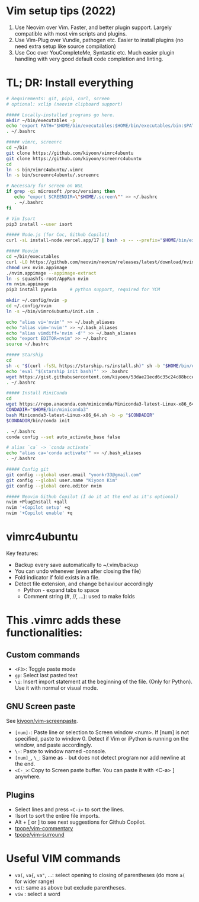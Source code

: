 # Vim setup tips (2022)
1. Use Neovim over Vim. Faster, and better plugin support. Largely compatible with most vim scripts and plugins.
2. Use Vim-Plug over Vundle, pathogen etc. Easier to install plugins (no need extra setup like source compilation)
3. Use Coc over YouCompleteMe, Syntastic etc. Much easier plugin handling with very good default code completion and linting.

# TL; DR: Install everything 
```bash
# Requirements: git, pip3, curl, screen
# optional: xclip (neovim clipboard support)

##### Locally-installed programs go here.
mkdir ~/bin/executables -p
echo 'export PATH="$HOME/bin/executables:$HOME/bin/executables/bin:$PATH"' >> ~/.bashrc
. ~/.bashrc

##### vimrc, screenrc
cd ~/bin
git clone https://github.com/kiyoon/vimrc4ubuntu
git clone https://github.com/kiyoon/screenrc4ubuntu
cd
ln -s bin/vimrc4ubuntu/.vimrc
ln -s bin/screenrc4ubuntu/.screenrc

# Necessary for screen on WSL
if grep -qi microsoft /proc/version; then
   echo "export SCREENDIR=\"$HOME/.screen\"" >> ~/.bashrc
   . ~/.bashrc
fi

# Vim Isort
pip3 install --user isort

##### Node.js (for Coc, Github Copilot)
curl -sL install-node.vercel.app/17 | bash -s -- --prefix="$HOME/bin/executables" -y

##### Neovim
cd ~/bin/executables
curl -LO https://github.com/neovim/neovim/releases/latest/download/nvim.appimage
chmod u+x nvim.appimage
./nvim.appimage --appimage-extract
ln -s squashfs-root/AppRun nvim
rm nvim.appimage
pip3 install pynvim		# python support, required for YCM

mkdir ~/.config/nvim -p
cd ~/.config/nvim
ln -s ~/bin/vimrc4ubuntu/init.vim .

echo "alias vi='nvim'" >> ~/.bash_aliases
echo "alias vim='nvim'" >> ~/.bash_aliases
echo "alias vimdiff='nvim -d'" >> ~/.bash_aliases
echo "export EDITOR=nvim" >> ~/.bashrc
source ~/.bashrc

##### Starship
cd
sh -c "$(curl -fsSL https://starship.rs/install.sh)" sh -b "$HOME/bin/executables" -y
echo 'eval "$(starship init bash)"' >> .bashrc
wget https://gist.githubusercontent.com/kiyoon/53dae21ecd6c35c24c88bcce88b89d27/raw/21e8e98917a08a9cb6d1ab85c0fb6fe39b4c28b5/starship.toml -P .config
. ~/.bashrc

##### Install MiniConda
cd
wget https://repo.anaconda.com/miniconda/Miniconda3-latest-Linux-x86_64.sh
CONDADIR="$HOME/bin/miniconda3"
bash Miniconda3-latest-Linux-x86_64.sh -b -p "$CONDADIR"
$CONDADIR/bin/conda init

. ~/.bashrc
conda config --set auto_activate_base false

# alias `ca` -> `conda activate`
echo "alias ca='conda activate'" >> ~/.bash_aliases
. ~/.bashrc

##### Config git
git config --global user.email "yoonkr33@gmail.com"
git config --global user.name "Kiyoon Kim"
git config --global core.editor nvim

##### Neovim Github Copilot (I do it at the end as it's optional)
nvim +PlugInstall +qall
nvim '+Copilot setup' +q
nvim '+Copilot enable' +q

```

# vimrc4ubuntu
Key features:

- Backup every save automatically to ~/.vim/backup
- You can undo whenever (even after closing the file)
- Fold indicator if fold exists in a file.
- Detect file extension, and change behaviour accordingly
  - Python - expand tabs to space
  - Comment string (#, //, ...): used to make folds

# This .vimrc adds these functionalities:

## Custom commands

- `<F3>`: Toggle paste mode
- `gp`: Select last pasted text
- `\i`: Insert import statement at the beginning of the file. (Only for Python). Use it with normal or visual mode.

## GNU Screen paste
See [kiyoon/vim-screenpaste](https://github.com/kiyoon/vim-screenpaste).  

- `[num]-`: Paste line or selection to Screen window \<num\>. If [num] is not specified, paste to window 0. Detect if Vim or iPython is running on the window, and paste accordingly.
- `\-`: Paste to window named -console.
- `[num]_`, `\_`: Same as `-` but does not detect program nor add newline at the end.
- `<C-_>`: Copy to Screen paste buffer. You can paste it with \<C-a\> \] anywhere.

## Plugins
- Select lines and press `<C-i>` to sort the lines.
- :Isort to sort the entire file imports.
- Alt + [ or ] to see next suggestions for Github Copilot.
- [tpope/vim-commentary](https://github.com/tpope/vim-commentary)
- [tpope/vim-surround](https://github.com/tpope/vim-surround)

# Useful VIM commands

- `va(`, `va{`, `va"`, ...: select opening to closing of parentheses (do more `a(` for wider range)
- `vi(`: same as above but exclude parentheses.
- `viw` : select a word

